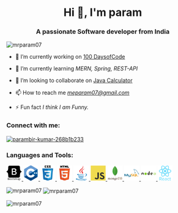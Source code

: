 <h1 align="center">Hi 👋, I'm param</h1>
<h3 align="center">A passionate Software developer from India</h3>

<p align="left"> <img src="https://komarev.com/ghpvc/?username=mrparam07&label=Profile%20views&color=0e75b6&style=flat" alt="mrparam07" /> </p>

- 🔭 I’m currently working on [100 DaysofCode](https://github.com/Mrparam07/Striver-SDE-Sheet)

- 🌱 I’m currently learning *MERN, Spring, REST-API*

- 👯 I’m looking to collaborate on [Java Calculator](https://github.com/Mrparam07/Spring-REST-API)

- 📫 How to reach me *meparam07@gmail.com*

- ⚡ Fun fact *I think I am Funny.*

<h3 align="left">Connect with me:</h3>
<p align="left">
<a href="https://linkedin.com/in/parambir-kumar-268b1b233" target="blank"><img align="center" src="https://raw.githubusercontent.com/rahuldkjain/github-profile-readme-generator/master/src/images/icons/Social/linked-in-alt.svg" alt="parambir-kumar-268b1b233" height="30" width="40" /></a>
</p>

<h3 align="left">Languages and Tools:</h3>
<p align="left"> <a href="https://getbootstrap.com" target="_blank" rel="noreferrer"> <img src="https://raw.githubusercontent.com/devicons/devicon/master/icons/bootstrap/bootstrap-plain-wordmark.svg" alt="bootstrap" width="40" height="40"/> </a> <a href="https://www.w3schools.com/cpp/" target="_blank" rel="noreferrer"> <img src="https://raw.githubusercontent.com/devicons/devicon/master/icons/cplusplus/cplusplus-original.svg" alt="cplusplus" width="40" height="40"/> </a> <a href="https://www.w3schools.com/css/" target="_blank" rel="noreferrer"> <img src="https://raw.githubusercontent.com/devicons/devicon/master/icons/css3/css3-original-wordmark.svg" alt="css3" width="40" height="40"/> </a> <a href="https://www.w3.org/html/" target="_blank" rel="noreferrer"> <img src="https://raw.githubusercontent.com/devicons/devicon/master/icons/html5/html5-original-wordmark.svg" alt="html5" width="40" height="40"/> </a> <a href="https://www.java.com" target="_blank" rel="noreferrer"> <img src="https://raw.githubusercontent.com/devicons/devicon/master/icons/java/java-original.svg" alt="java" width="40" height="40"/> </a> <a href="https://developer.mozilla.org/en-US/docs/Web/JavaScript" target="_blank" rel="noreferrer"> <img src="https://raw.githubusercontent.com/devicons/devicon/master/icons/javascript/javascript-original.svg" alt="javascript" width="40" height="40"/> </a> <a href="https://www.mongodb.com/" target="_blank" rel="noreferrer"> <img src="https://raw.githubusercontent.com/devicons/devicon/master/icons/mongodb/mongodb-original-wordmark.svg" alt="mongodb" width="40" height="40"/> </a> <a href="https://www.mysql.com/" target="_blank" rel="noreferrer"> <img src="https://raw.githubusercontent.com/devicons/devicon/master/icons/mysql/mysql-original-wordmark.svg" alt="mysql" width="40" height="40"/> </a> <a href="https://nodejs.org" target="_blank" rel="noreferrer"> <img src="https://raw.githubusercontent.com/devicons/devicon/master/icons/nodejs/nodejs-original-wordmark.svg" alt="nodejs" width="40" height="40"/> </a> <a href="https://reactjs.org/" target="_blank" rel="noreferrer"> <img src="https://raw.githubusercontent.com/devicons/devicon/master/icons/react/react-original-wordmark.svg" alt="react" width="40" height="40"/> </a> </p>

<p><img align="left" src="https://github-readme-stats.vercel.app/api/top-langs?username=mrparam07&show_icons=true&locale=en&layout=compact" alt="mrparam07" /></p>

<p>&nbsp;<img align="center" src="https://github-readme-stats.vercel.app/api?username=mrparam07&show_icons=true&locale=en" alt="mrparam07" /></p>

<p><img align="center" src="https://github-readme-streak-stats.herokuapp.com/?user=mrparam07&" alt="mrparam07" /></p>
